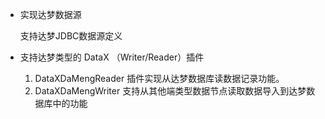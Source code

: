 * 实现达梦数据源
    
  支持达梦JDBC数据源定义
  
* 支持达梦类型的 DataX （Writer/Reader）插件
  
  1. DataXDaMengReader 插件实现从达梦数据库读数据记录功能。
  2. DataXDaMengWriter 支持从其他端类型数据节点读取数据导入到达梦数据库中的功能
